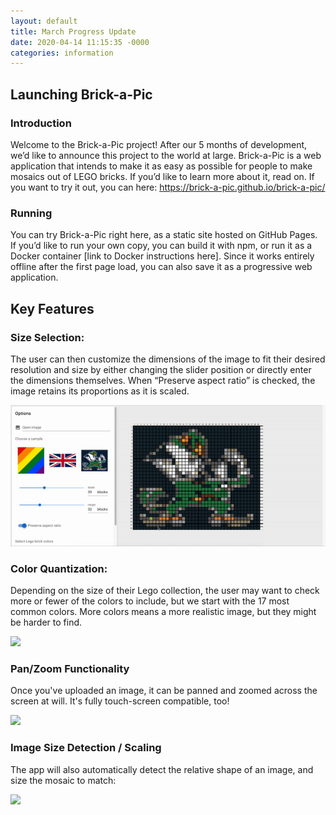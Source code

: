 ```yaml
---
layout: default
title: March Progress Update 
date: 2020-04-14 11:15:35 -0000
categories: information
---
```


## Launching Brick-a-Pic

### Introduction

Welcome to the Brick-a-Pic project! After our 5 months of development, we’d like to announce this project to the world at large. Brick-a-Pic is a web application that intends to make it as easy as possible for people to make mosaics out of LEGO bricks. If you’d like to learn more about it, read on. If you want to try it out, you can here: https://brick-a-pic.github.io/brick-a-pic/



### Running

You can try Brick-a-Pic right here, as a static site hosted on GitHub Pages. If you’d like to run your own copy, you can build it with npm, or run it as a Docker container [link to Docker instructions here]. Since it works entirely offline after the first page load, you can also save it as a progressive web application.


## Key Features

### Size Selection: 

The user can then customize the dimensions of the image to fit their desired resolution and size by either changing the slider position or directly enter the dimensions themselves. When “Preserve aspect ratio” is checked, the image retains its proportions as it is scaled.

![](/assets/img/sizeselection.gif)

### Color Quantization:

Depending on the size of their Lego collection, the user may want to check more or fewer of the colors to include, but we start with the 17 most common colors. More colors means a more realistic image, but they might be harder to find.

![](/assets/img/colorquantization.gif)


### Pan/Zoom Functionality

Once you've uploaded an image, it can be panned and zoomed across the screen at will. It's fully touch-screen compatible, too!

![](/assets/img/panzoom.gif)


### Image Size Detection / Scaling

The app will also automatically detect the relative shape of an image, and size the mosaic to match:

![](/assets/img/dimdetect.gif)
